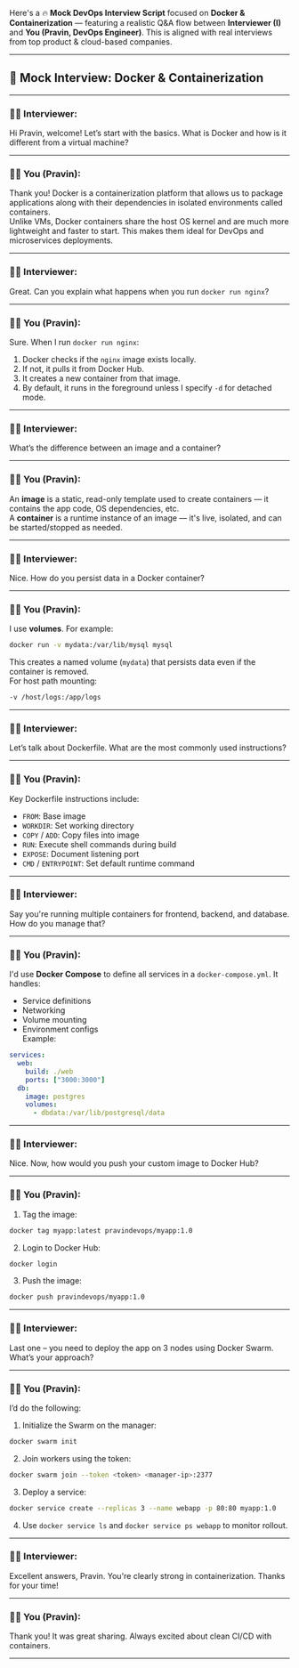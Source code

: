 Here's a 🔥 **Mock DevOps Interview Script** focused on **Docker & Containerization** — featuring a realistic 
Q&A flow between **Interviewer (I)** and **You (Pravin, DevOps Engineer)**. This is aligned with real interviews 
from top product & cloud-based companies.

---

## 🎤 **Mock Interview: Docker & Containerization**

---

### 🧑‍💼 **Interviewer:**  
Hi Pravin, welcome! Let’s start with the basics. What is Docker and how is it different from a virtual machine?

---

### 👨‍💻 **You (Pravin):**  
Thank you! Docker is a containerization platform that allows us to package applications along with their dependencies in isolated environments called containers.  
Unlike VMs, Docker containers share the host OS kernel and are much more lightweight and faster to start. This makes them ideal for DevOps and microservices deployments.

---

### 🧑‍💼 **Interviewer:**  
Great. Can you explain what happens when you run `docker run nginx`?

---

### 👨‍💻 **You (Pravin):**  
Sure. When I run `docker run nginx`:
1. Docker checks if the `nginx` image exists locally.
2. If not, it pulls it from Docker Hub.
3. It creates a new container from that image.
4. By default, it runs in the foreground unless I specify `-d` for detached mode.

---

### 🧑‍💼 **Interviewer:**  
What’s the difference between an image and a container?

---

### 👨‍💻 **You (Pravin):**  
An **image** is a static, read-only template used to create containers — it contains the app code, OS dependencies, etc.  
A **container** is a runtime instance of an image — it's live, isolated, and can be started/stopped as needed.

---

### 🧑‍💼 **Interviewer:**  
Nice. How do you persist data in a Docker container?

---

### 👨‍💻 **You (Pravin):**  
I use **volumes**. For example:
```bash
docker run -v mydata:/var/lib/mysql mysql
```
This creates a named volume (`mydata`) that persists data even if the container is removed.  
For host path mounting:
```bash
-v /host/logs:/app/logs
```

---

### 🧑‍💼 **Interviewer:**  
Let’s talk about Dockerfile. What are the most commonly used instructions?

---

### 👨‍💻 **You (Pravin):**  
Key Dockerfile instructions include:
- `FROM`: Base image
- `WORKDIR`: Set working directory
- `COPY` / `ADD`: Copy files into image
- `RUN`: Execute shell commands during build
- `EXPOSE`: Document listening port
- `CMD` / `ENTRYPOINT`: Set default runtime command

---

### 🧑‍💼 **Interviewer:**  
Say you're running multiple containers for frontend, backend, and database. How do you manage that?

---

### 👨‍💻 **You (Pravin):**  
I'd use **Docker Compose** to define all services in a `docker-compose.yml`. It handles:
- Service definitions
- Networking
- Volume mounting
- Environment configs  
Example:
```yaml
services:
  web:
    build: ./web
    ports: ["3000:3000"]
  db:
    image: postgres
    volumes:
      - dbdata:/var/lib/postgresql/data
```

---

### 🧑‍💼 **Interviewer:**  
Nice. Now, how would you push your custom image to Docker Hub?

---

### 👨‍💻 **You (Pravin):**  
1. Tag the image:
```bash
docker tag myapp:latest pravindevops/myapp:1.0
```
2. Login to Docker Hub:
```bash
docker login
```
3. Push the image:
```bash
docker push pravindevops/myapp:1.0
```

---

### 🧑‍💼 **Interviewer:**  
Last one – you need to deploy the app on 3 nodes using Docker Swarm. What’s your approach?

---

### 👨‍💻 **You (Pravin):**  
I’d do the following:
1. Initialize the Swarm on the manager:
```bash
docker swarm init
```
2. Join workers using the token:
```bash
docker swarm join --token <token> <manager-ip>:2377
```
3. Deploy a service:
```bash
docker service create --replicas 3 --name webapp -p 80:80 myapp:1.0
```
4. Use `docker service ls` and `docker service ps webapp` to monitor rollout.

---

### 🧑‍💼 **Interviewer:**  
Excellent answers, Pravin. You're clearly strong in containerization. Thanks for your time!

---

### 👨‍💻 **You (Pravin):**  
Thank you! It was great sharing. Always excited about clean CI/CD with containers.

---
